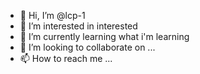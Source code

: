 - 👋 Hi, I’m @lcp-1
- 👀 I’m interested in interested
- 🌱 I’m currently learning what i'm learning
- 💞️ I’m looking to collaborate on ...
- 📫 How to reach me ...

<!---
lcp-1/lcp-1 is a ✨ special ✨ repository because its `README.md` (this file) appears on your GitHub profile.
You can click the Preview link to take a look at your changes.
--->
